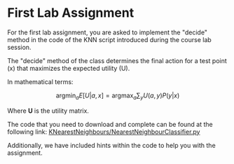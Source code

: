 # First Lab Assignment  
  
For the first lab assignment, you are asked to implement the "decide" method in the code of the KNN script introduced during the course lab session.  
  
The "decide" method of the class determines the final action for a test point \(x\) that maximizes the expected utility \(U\).  
  
In mathematical terms:  
  
$$ \mathop{\mathrm{argmin}}_a E[U| a, x] =  \mathop{\mathrm{argmax}}_a \sum_y U(a,y)P(y|x) $$  
  
Where **U** is the utility matrix.
  
The code that you need to download and complete can be found at the following link: [KNearestNeighbours/NearestNeighbourClassifier.py](https://github.com/olethrosdc/machine-learning-MSc/blob/main/src/KNearestNeighbours/NearestNeighbourClassifier.py)  
  
Additionally, we have included hints within the code to help you with the assignment.